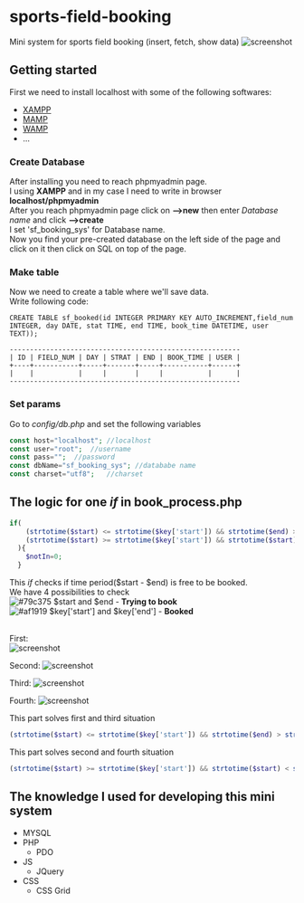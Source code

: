 # sports-field-booking
Mini system for sports field booking (insert, fetch, show data)
![screenshot](https://image.prntscr.com/image/QGN_oqduQKaw3-oW-4B3iQ.png)


## Getting started
First we need to install localhost with some of the following softwares:
- [XAMPP](https://www.apachefriends.org/index.html)
- [MAMP](https://www.mamp.info/en/)
- [WAMP](http://www.wampserver.com/en/)
- ...

### Create Database
After installing you need to reach phpmyadmin page.<br>
I using **XAMPP** and in my case I need to write in browser **localhost/phpmyadmin** <br>
After you reach phpmyadmin page click on **-->new** then enter *Database name* and click **-->create**<br>
I set 'sf_booking_sys' for Database name.<br>
Now you find your pre-created database on the left side of the page and click on it then click on SQL on top of the page.

### Make table
Now we need to create a table where we'll save data.<br>
Write following code:
```mysql
CREATE TABLE sf_booked(id INTEGER PRIMARY KEY AUTO_INCREMENT,field_num INTEGER, day DATE, stat TIME, end TIME, book_time DATETIME, user TEXT));
```
```
---------------------------------------------------------
| ID | FIELD_NUM | DAY | STRAT | END | BOOK_TIME | USER |
+----+-----------+-----+-------+-----+-----------+------+
|    |           |     |       |     |           |      |
---------------------------------------------------------
```

### Set params
Go to *config/db.php* and set the following variables
```php
const host="localhost";	//localhost
const user="root";	//username
const pass="";	//password
const dbName="sf_booking_sys"; //datababe name
const charset="utf8";	//charset
```

## The logic for one *if* in book_process.php 
```php
if(
    (strtotime($start) <= strtotime($key['start']) && strtotime($end) > strtotime($key['start'])) ||
    (strtotime($start) >= strtotime($key['start']) && strtotime($start) < strtotime($key['end']))
  ){	
    $notIn=0;					
  }
```
This *if* checks if time period($start - $end) is free to be booked.<br>
We have 4 possibilities to check<br>
![#79c375](https://placehold.it/15/79c375/000000?text=+) $start and $end - **Trying to book**<br>
![#af1919](https://placehold.it/15/af1919/000000?text=+) $key['start'] and $key['end'] - **Booked**<br><br>

First:
<br>
![screenshot](https://image.prntscr.com/image/0OWyBlvGTtW0jVMWvJSsDQ.png)

Second:
![screenshot](https://image.prntscr.com/image/ZHpnlB3dT9mRrHRGAsqztQ.png)

Third:
![screenshot](https://image.prntscr.com/image/mxReTJCiT5q8mCLclZxqVA.png)

Fourth:
![screenshot](https://image.prntscr.com/image/g_ph7d55RbeCfNGj-Yg4rw.png)

This part solves first and third situation
```php
(strtotime($start) <= strtotime($key['start']) && strtotime($end) > strtotime($key['start']))
```

This part solves second and fourth situation
```php
(strtotime($start) >= strtotime($key['start']) && strtotime($start) < strtotime($key['end']))
```

## The knowledge I used for developing this mini system
- MYSQL
- PHP
  - PDO
- JS
  - JQuery
- CSS
  - CSS Grid

